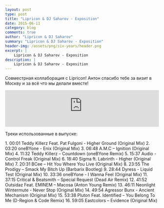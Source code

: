 ```yaml
---
layout: post
type: post
title: "Lipricon & DJ Saharov - Exposition"
date: 2015-06-11
category: blog
comments: true
author: "Lipricon & DJ Saharov"
summary: "Lipricon & DJ Saharov - Exposition"
header-img: /assets/png/six-years/header.png
excerpt: |
    Lipricon & DJ Saharov - Exposition
description: |
    Lipricon & DJ Saharov - Exposition
---
```


<p>
<span class="firstcharacter">С</span>овместрная коллаборация с Lipricon! Антон спасибо тебе за визит в Москву и за всё что мы делали вместе!</p>

<iframe width="100%" height="120" src="https://player-widget.mixcloud.com/widget/iframe/?hide_cover=1&feed=%2Fdjsaharovofficial%2Flipricon-dj-saharov-exposition%2F" frameborder="0" allow="encrypted-media; fullscreen; autoplay; idle-detection; speaker-selection; web-share;" ></iframe>

<p>Треки использованные в выпуске:</p>
1. 00:01 Teddy Killerz Feat. Pat Fulgoni - Higher Ground (Original Mix)
2. 03:20 oneBYone - Enix (Original Mix)
3. 06:48 A.M.C – Ignition (Original Mix)
4. 11:32 Teddy Killerz – Countdown (oneBYone Remix)
5. 15:37 Audio - Control Freak (Original Mix)
6. 18:40 Sigma ft. Labrinth - Higher (Original Mix)
7. 20:31 BCee – Hit You Where You Live (Original Mix)
8. 23:55 The Prodigy – Smack My Bitch Up (Barbarix Bootleg)
9. 28:44 Dyress - Liquid Test (Original Mix)
10. 33:36 oneBYone - I Wanna Feel (Original Mix)
11. 37:15 Critical & Beatsmith – Special Request (Dead Air Remix)
12. 41:52 Outsidaz Feat. EMINEM – Macosa (Anton Young Remix)
13. 46:11 Neonlight Wintermute - Never Stop (Original Mix)
14. 49:54 Agressor Bunx - Ancient Mechanism (Original Mix)
15. 53:38 Pluton Feat. Identified – You Belong To Me (D-Region & Code Remix)
16. 59:05 Eastcolors – Evidence (Original Mix)
